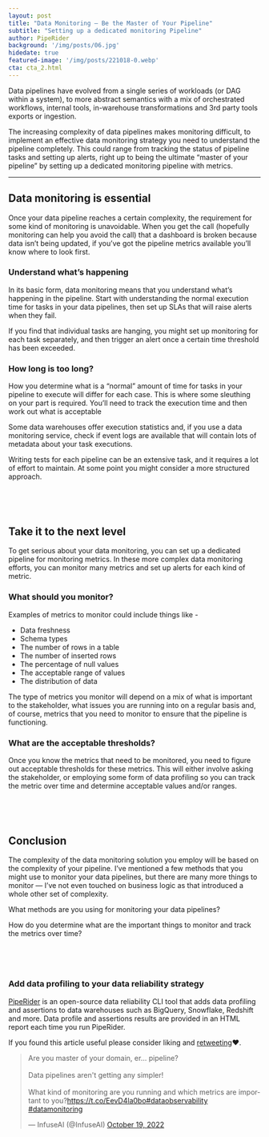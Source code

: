 ```yaml
---
layout: post
title: "Data Monitoring — Be the Master of Your Pipeline"
subtitle: "Setting up a dedicated monitoring Pipeline"
author: PipeRider
background: '/img/posts/06.jpg'
hidedate: true
featured-image: '/img/posts/221018-0.webp'
cta: cta_2.html
---
```


Data pipelines have evolved from a single series of workloads (or DAG within a system), to more abstract semantics with a mix of orchestrated workflows, internal tools, in-warehouse transformations and 3rd party tools exports or ingestion.

The increasing complexity of data pipelines makes monitoring difficult, to implement an effective data monitoring strategy you need to understand the pipeline completely. This could range from tracking the status of pipeline tasks and setting up alerts, right up to being the ultimate “master of your pipeline” by setting up a dedicated monitoring pipeline with metrics.

<hr /> 

## Data monitoring is essential
Once your data pipeline reaches a certain complexity, the requirement for some kind of monitoring is unavoidable. When you get the call (hopefully monitoring can help you avoid the call) that a dashboard is broken because data isn’t being updated, if you’ve got the pipeline metrics available you’ll know where to look first.

### Understand what’s happening
In its basic form, data monitoring means that you understand what’s happening in the pipeline. Start with understanding the normal execution time for tasks in your data pipelines, then set up SLAs that will raise alerts when they fail.

If you find that individual tasks are hanging, you might set up monitoring for each task separately, and then trigger an alert once a certain time threshold has been exceeded.

### How long is too long?
How you determine what is a “normal” amount of time for tasks in your pipeline to execute will differ for each case. This is where some sleuthing on your part is required. You’ll need to track the execution time and then work out what is acceptable

Some data warehouses offer execution statistics and, if you use a data monitoring service, check if event logs are available that will contain lots of metadata about your task executions.

Writing tests for each pipeline can be an extensive task, and it requires a lot of effort to maintain. At some point you might consider a more structured approach.

## 　
## Take it to the next level
To get serious about your data monitoring, you can set up a dedicated pipeline for monitoring metrics. In these more complex data monitoring efforts, you can monitor many metrics and set up alerts for each kind of metric.

### What should you monitor?
Examples of metrics to monitor could include things like -

* Data freshness
* Schema types
* The number of rows in a table
* The number of inserted rows
* The percentage of null values
* The acceptable range of values
* The distribution of data

The type of metrics you monitor will depend on a mix of what is important to the stakeholder, what issues you are running into on a regular basis and, of course, metrics that you need to monitor to ensure that the pipeline is functioning.

### What are the acceptable thresholds?
Once you know the metrics that need to be monitored, you need to figure out acceptable thresholds for these metrics. This will either involve asking the stakeholder, or employing some form of data profiling so you can track the metric over time and determine acceptable values and/or ranges.

## 　
## Conclusion
The complexity of the data monitoring solution you employ will be based on the complexity of your pipeline. I’ve mentioned a few methods that you might use to monitor your data pipelines, but there are many more things to monitor — I’ve not even touched on business logic as that introduced a whole other set of complexity.

What methods are you using for monitoring your data pipelines?

How do you determine what are the important things to monitor and track the metrics over time?

## 　
### Add data profiling to your data reliability strategy
[PipeRider](https://piperider.io/?utm_source=piperiderblog&utm_medium=blog) is an open-source data reliability CLI tool that adds data profiling and assertions to data warehouses such as BigQuery, Snowflake, Redshift and more. Data profile and assertions results are provided in an HTML report each time you run PipeRider.

If you found this article useful please consider liking and [retweeting](https://twitter.com/InfuseAI/status/1582554616092184576?s=20&t=U8_JhQpFZRqjShVTA98vTg)❤.

<blockquote class="twitter-tweet"><p lang="en" dir="ltr">Are you master of your domain, er... pipeline?<br><br>Data pipelines aren&#39;t getting any simpler!<br><br>What kind of monitoring are you running and which metrics are important to you?<a href="https://t.co/EevD4la0bo">https://t.co/EevD4la0bo</a><a href="https://twitter.com/hashtag/dataobservability?src=hash&amp;ref_src=twsrc%5Etfw">#dataobservability</a> <a href="https://twitter.com/hashtag/datamonitoring?src=hash&amp;ref_src=twsrc%5Etfw">#datamonitoring</a></p>&mdash; InfuseAI (@InfuseAI) <a href="https://twitter.com/InfuseAI/status/1582554616092184576?ref_src=twsrc%5Etfw">October 19, 2022</a></blockquote> <script async src="https://platform.twitter.com/widgets.js" charset="utf-8"></script> 


